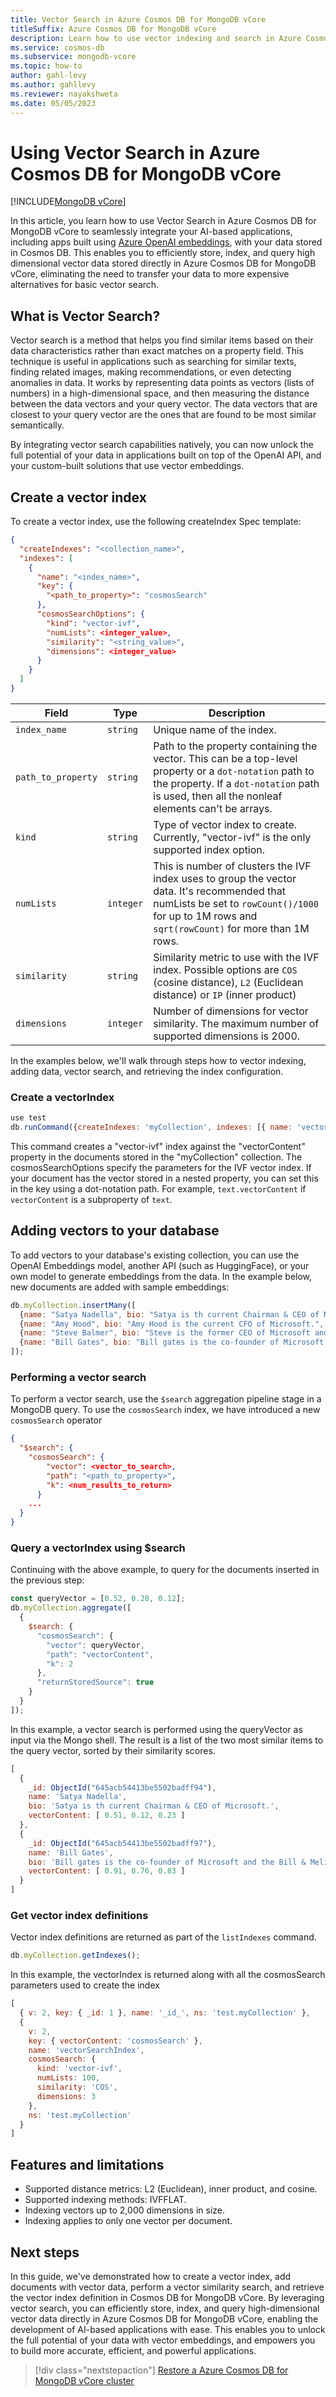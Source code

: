 ```yaml
---
title: Vector Search in Azure Cosmos DB for MongoDB vCore
titleSuffix: Azure Cosmos DB for MongoDB vCore
description: Learn how to use vector indexing and search in Azure Cosmos DB for MongoDB vCore
ms.service: cosmos-db
ms.subservice: mongodb-vcore
ms.topic: how-to
author: gahl-levy
ms.author: gahllevy
ms.reviewer: nayakshweta
ms.date: 05/05/2023
---
```


# Using Vector Search in Azure Cosmos DB for MongoDB vCore

[!INCLUDE[MongoDB vCore](../../includes/appliesto-mongodb-vcore.md)]

In this article, you learn how to use Vector Search in Azure Cosmos DB for MongoDB vCore to seamlessly integrate your AI-based applications, including apps built using [Azure OpenAI embeddings](https://learn.microsoft.com/azure/cognitive-services/openai/tutorials/embeddings), with your data stored in Cosmos DB. This enables you to efficiently store, index, and query high dimensional vector data stored directly in Azure Cosmos DB for MongoDB vCore, eliminating the need to transfer your data to more expensive alternatives for basic vector search.

## What is Vector Search?
Vector search is a method that helps you find similar items based on their data characteristics rather than exact matches on a property field. This technique is useful in applications such as searching for similar texts, finding related images, making recommendations, or even detecting anomalies in data. It works by representing data points as vectors (lists of numbers) in a high-dimensional space, and then measuring the distance between the data vectors and your query vector. The data vectors that are closest to your query vector are the ones that are found to be most similar semantically.

By integrating vector search capabilities natively, you can now unlock the full potential of your data in applications built on top of the OpenAI API, and your custom-built solutions that use vector embeddings.

## Create a vector index
To create a vector index, use the following createIndex Spec template:

```json
{
  "createIndexes": "<collection_name>",
  "indexes": [
    {
      "name": "<index_name>",
      "key": {
        "<path_to_property>": "cosmosSearch"
      },
      "cosmosSearchOptions": {
        "kind": "vector-ivf",
        "numLists": <integer_value>,
        "similarity": "<string_value>",
        "dimensions": <integer_value>
      }
    }
  ]
}
```

| Field | Type | Description |
| --- | --- | --- |
| `index_name` | `string` | Unique name of the index. |
| `path_to_property` | `string` | Path to the property containing the vector. This can be a top-level property or a `dot-notation` path to the property. If a `dot-notation` path is used, then all the nonleaf elements can't be arrays. |
| `kind` | `string` | Type of vector index to create. Currently, "vector-ivf" is the only supported index option. |
| `numLists` | `integer` | This is number of clusters the IVF index uses to group the vector data. It's recommended that numLists be set to `rowCount()/1000` for up to 1M rows and `sqrt(rowCount)` for more than 1M rows. |
| `similarity` | `string` | Similarity metric to use with the IVF index. Possible options are `COS` (cosine distance), `L2` (Euclidean distance) or `IP` (inner product) |
| `dimensions` | `integer` | Number of dimensions for vector similarity. The maximum number of supported dimensions is 2000. |

In the examples below, we'll walk through steps how to vector indexing, adding data, vector search, and retrieving the index configuration.


### Create a vectorIndex

```javascript
use test
db.runCommand({createIndexes: 'myCollection', indexes: [{ name: 'vectorSearchIndex', key: { "vectorContent": "cosmosSearch" }, cosmosSearchOptions: { kind: 'vector-ivf', numLists: 100, similarity: 'COS', dimensions: 3 } }]})
```

This command creates a "vector-ivf" index against the "vectorContent" property in the documents stored in the "myCollection" collection. The cosmosSearchOptions specify the parameters for the IVF vector index. If your document has the vector stored in a nested property, you can set this in the key using a dot-notation path. For example, `text.vectorContent` if `vectorContent` is a subproperty of `text`.


## Adding vectors to your database

To add vectors to your database's existing collection, you can use the OpenAI Embeddings model, another API (such as HuggingFace), or your own model to generate embeddings from the data. In the example below, new documents are added with sample embeddings:

```javascript
db.myCollection.insertMany([
  {name: "Satya Nadella", bio: "Satya is th current Chairman & CEO of Microsoft.", vectorContent: [0.51, 0.12, 0.23]},
  {name: "Amy Hood", bio: "Amy Hood is the current CFO of Microsoft.", vectorContent: [0.55, 0.89, 0.44]},
  {name: "Steve Balmer", bio: "Steve is the former CEO of Microsoft and the owner of the LA Clippers NBA team.", vectorContent: [0.13, 0.92, 0.85]},
  {name: "Bill Gates", bio: "Bill gates is the co-founder of Microsoft and the Bill & Melinda Gates Foundation.", vectorContent: [0.91, 0.76, 0.83]},
]);
```

### Performing a vector search

To perform a vector search, use the `$search` aggregation pipeline stage in a MongoDB query. To use the `cosmosSearch` index, we have introduced a new `cosmosSearch` operator 

```json
{
  "$search": {
    "cosmosSearch": {
        "vector": <vector_to_search>,
        "path": "<path_to_property>",
        "k": <num_results_to_return>
      }
    ...
  }
}
```

### Query a vectorIndex using $search
Continuing with the above example, to query for the documents inserted in the previous step:

```javascript
const queryVector = [0.52, 0.28, 0.12];
db.myCollection.aggregate([
  {
    $search: {
      "cosmosSearch": {
        "vector": queryVector,
        "path": "vectorContent",
        "k": 2
      },
	  "returnStoredSource": true
    }
  }
]);
```

In this example, a vector search is performed using the queryVector as input via the Mongo shell. The result is a list of the two most similar items to the query vector, sorted by their similarity scores.

```javascript
[
  {
    _id: ObjectId("645acb54413be5502badff94"),
    name: 'Satya Nadella',
    bio: 'Satya is th current Chairman & CEO of Microsoft.',
    vectorContent: [ 0.51, 0.12, 0.23 ]
  },
  {
    _id: ObjectId("645acb54413be5502badff97"),
    name: 'Bill Gates',
    bio: 'Bill gates is the co-founder of Microsoft and the Bill & Melinda Gates Foundation.',
    vectorContent: [ 0.91, 0.76, 0.83 ]
  }
]
```

### Get vector index definitions
Vector index definitions are returned as part of the `listIndexes` command. 

``` javascript
db.myCollection.getIndexes();
```
In this example, the vectorIndex is returned along with all the cosmosSearch parameters used to create the index

```javascript
[
  { v: 2, key: { _id: 1 }, name: '_id_', ns: 'test.myCollection' },
  {
    v: 2,
    key: { vectorContent: 'cosmosSearch' },
    name: 'vectorSearchIndex',
    cosmosSearch: {
      kind: 'vector-ivf',
      numLists: 100,
      similarity: 'COS',
      dimensions: 3
    },
    ns: 'test.myCollection'
  }
]
```

## Features and limitations

* Supported distance metrics: L2 (Euclidean), inner product, and cosine.
* Supported indexing methods: IVFFLAT.
* Indexing vectors up to 2,000 dimensions in size.
* Indexing applies to only one vector per document.

## Next steps

In this guide, we've demonstrated how to create a vector index, add documents with vector data, perform a vector similarity search, and retrieve the vector index definition in Cosmos DB for MongoDB vCore. By leveraging vector search, you can efficiently store, index, and query high-dimensional vector data directly in Azure Cosmos DB for MongoDB vCore, enabling the development of AI-based applications with ease. This enables you to unlock the full potential of your data with vector embeddings, and empowers you to build more accurate, efficient, and powerful applications.

> [!div class="nextstepaction"]
> [Restore a Azure Cosmos DB for MongoDB vCore cluster](how-to-restore-cluster.md)